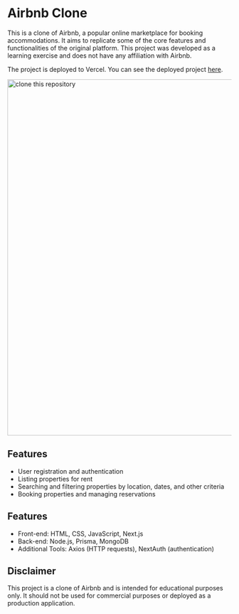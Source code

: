 # Airbnb Clone

This is a clone of Airbnb, a popular online marketplace for booking accommodations. It aims to replicate some of the core features and functionalities of the original platform. This project was developed as a learning exercise and does not have any affiliation with Airbnb.

The project is deployed to Vercel. You can see the deployed project [here](https://rent-clone-navy.vercel.app/).

<img width="800" src="https://i.gyazo.com/a2a8de0e5db4436129db4a2bf9a6f53f.png" alt="clone this repository" />

## Features

- User registration and authentication
- Listing properties for rent
- Searching and filtering properties by location, dates, and other criteria
- Booking properties and managing reservations

## Features

- Front-end: HTML, CSS, JavaScript, Next.js
- Back-end: Node.js, Prisma, MongoDB
- Additional Tools:  Axios (HTTP requests), NextAuth (authentication)

## Disclaimer

This project is a clone of Airbnb and is intended for educational purposes only. It should not be used for commercial purposes or deployed as a production application.
